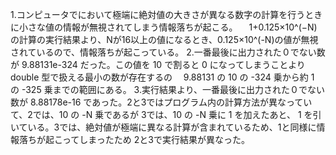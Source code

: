 1.コンピュータでにおいて極端に絶対値の大きさが異なる数字の計算を行うときに小さな値の情報が無視されてしまう情報落ちが起こる。
　1+0.125×10^(−N)の計算の実行結果より、Nが16以上の値になるとき、0.125×10^(-N)の値が無視されているので、情報落ちが起こっている。
2.一番最後に出力された０でない数が 9.88131e-324 だった。この値を 10 で割ると 0 になってしまうことより double 型で扱える最小の数が存在するの
　9.88131 の 10 の -324 乗から約 1 の -325 乗までの範囲にある。
3.実行結果より、一番最後に出力された０でない数が 8.88178e-16 であった。2と3ではプログラム内の計算方法が異なっていて、2では、10 の -N 乗であるが
3では、10 の -N 乗に 1 を加えたあと、 1 を引いている。3では、絶対値が極端に異なる計算が含まれているため、1と同様に情報落ちが起こってしまったため
2と3で実行結果が異なった。
